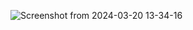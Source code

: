 ![Screenshot from 2024-03-20 13-34-16](https://github.com/sanjeevgangwar/Portfolio/assets/93440963/2f2aeb81-e98a-44af-ad42-bfece4311e49)
